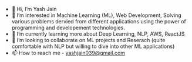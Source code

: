 - 👋 Hi, I’m Yash Jain
- 👀 I’m interested in Machine Learning (ML), Web Development, Solving various problems dervied from different applications using the power of 
programming and developement technologies.
- 🌱 I’m currently learning more about Deep Learning, NLP, AWS, ReactJS
- 💞️ I’m looking to collaborate on ML projects and Reserach (quite comfortable with NLP but willing to dive into other ML applications)
- 📫 How to reach me - yashjain039@gmail.com

<!---
yashjain039/yashjain039 is a ✨ special ✨ repository because its `README.md` (this file) appears on your GitHub profile.
You can click the Preview link to take a look at your changes.
--->
